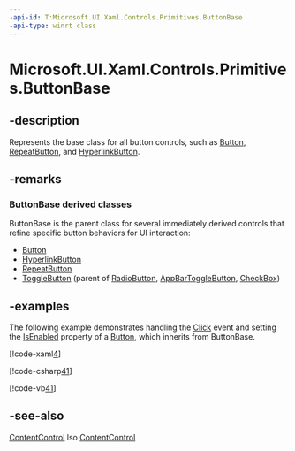 ```yaml
---
-api-id: T:Microsoft.UI.Xaml.Controls.Primitives.ButtonBase
-api-type: winrt class
---
```


<!-- Class syntax.
public class ButtonBase : Windows.UI.Xaml.Controls.ContentControl, Windows.UI.Xaml.Controls.Primitives.IButtonBase
-->

# Microsoft.UI.Xaml.Controls.Primitives.ButtonBase

## -description
Represents the base class for all button controls, such as [Button](../microsoft.ui.xaml.controls/button.md), [RepeatButton](repeatbutton.md), and [HyperlinkButton](../microsoft.ui.xaml.controls/hyperlinkbutton.md).

## -remarks
### **ButtonBase** derived classes

ButtonBase is the parent class for several immediately derived controls that refine specific button behaviors for UI interaction:

+ [Button](../microsoft.ui.xaml.controls/button.md)
+ [HyperlinkButton](../microsoft.ui.xaml.controls/hyperlinkbutton.md)
+ [RepeatButton](repeatbutton.md)
+ [ToggleButton](togglebutton.md) (parent of [RadioButton](../microsoft.ui.xaml.controls/radiobutton.md), [AppBarToggleButton](../microsoft.ui.xaml.controls/appbartogglebutton.md), [CheckBox](../microsoft.ui.xaml.controls/checkbox.md))


## -examples
The following example demonstrates handling the [Click](buttonbase_click.md) event and setting the [IsEnabled](../microsoft.ui.xaml.controls/control_isenabled.md) property of a [Button](../microsoft.ui.xaml.controls/button.md), which inherits from ButtonBase.



[!code-xaml[4](../microsoft.ui.xaml/code/System.Windows.Controls.ButtonClickEx/csharp/Page.xaml#Snippet4)]


[!code-csharp[41](../microsoft.ui.xaml/code/System.Windows.Controls.ButtonClickEx/csharp/Page.xaml.cs#Snippet41)]

[!code-vb[41](../microsoft.ui.xaml/code/System.Windows.Controls.ButtonClickEx/vbnet/Page.xaml.vb#Snippet41)]

## -see-also
[ContentControl](../microsoft.ui.xaml.controls/contentcontrol.md)
lso
[ContentControl](../microsoft.ui.xaml.controls/contentcontrol.md)
